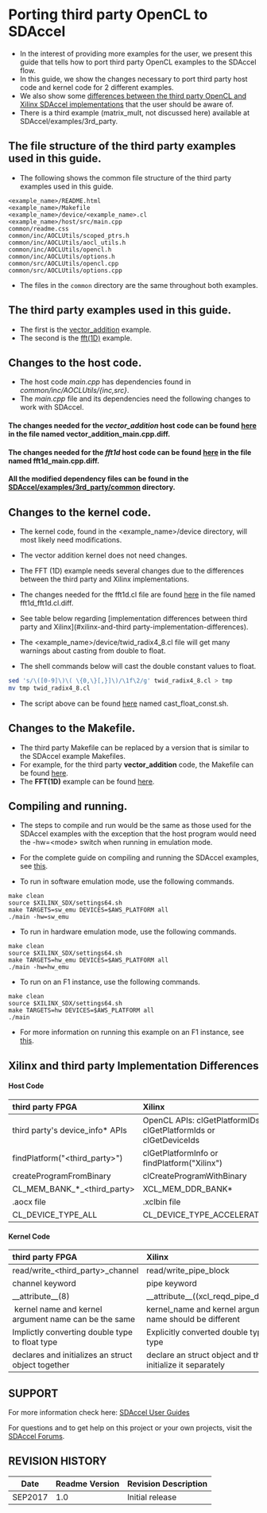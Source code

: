# Porting third party OpenCL to SDAccel
* In the interest of providing more examples for the user, we present this guide that tells how to port third party OpenCL examples to the SDAccel flow.
* In this guide, we show the changes necessary to port third party host code and kernel code for 2 different examples.
* We also show some [differences between the third party OpenCL and Xilinx SDAccel implementations](#xilinx-and-third-party-implementation-differences) that the user should be aware of.
* There is a third example (matrix_mult, not discussed here) available at SDAccel/examples/3rd_party.

## The file structure of the third party examples used in this guide.
 * The following shows the common file structure of the third party examples used in this guide.
```
<example_name>/README.html
<example_name>/Makefile
<example_name>/device/<example_name>.cl
<example_name>/host/src/main.cpp
common/readme.css
common/inc/AOCLUtils/scoped_ptrs.h
common/inc/AOCLUtils/aocl_utils.h
common/inc/AOCLUtils/opencl.h
common/inc/AOCLUtils/options.h
common/src/AOCLUtils/opencl.cpp
common/src/AOCLUtils/options.cpp
```
* The files in the `common` directory are the same throughout both examples.

## The third party examples used in this guide.
  * The first is the [vector_addition](https://www.altera.com/support/support-resources/design-examples/design-software/opencl/vector-addition.html) example.
  * The second is the [fft(1D)](https://www.altera.com/support/support-resources/design-examples/design-software/opencl/fft-1d.html) example.

## Changes to the host code.
 * The host code *main.cpp* has dependencies found in *common/inc/AOCLUtils/{inc,src}*.
 * The *main.cpp* file and its dependencies need the following changes to work with SDAccel.

#### The changes needed for the *vector_addition* host code can be found [here](../examples/3rd_party/vector_addition) in the file named vector_addition_main.cpp.diff.

#### The changes needed for the *fft1d* host code can be found [here](../examples/3rd_party/fft1d) in the file named fft1d_main.cpp.diff.

#### All the modified dependency files can be found in the [SDAccel/examples/3rd_party/common](../examples/3rd_party/common) directory.

## Changes to the kernel code.
* The kernel code, found in the &lt;example_name>/device directory, will most likely need modifications.
* The vector addition kernel does not need changes.
* The FFT (1D) example needs several changes due to the differences between the third party and Xilinx implementations.
* The changes needed for the fft1d.cl file are found [here](../examples/3rd_party/fft1d) in the file named fft1d_fft1d.cl.diff.
* See table below regarding [implementation differences between third party and Xilinx](#xilinx-and-third party-implementation-differences).

* The &lt;example_name>/device/twid_radix4_8.cl file will get many warnings about casting from double to float.
* The shell commands below will cast the double constant values to float.

```sh
sed 's/\([0-9]\)\( \{0,\}[,}]\)/\1f\2/g' twid_radix4_8.cl > tmp
mv tmp twid_radix4_8.cl
```
* The script above can be found [here](../examples/3rd_party/fft1d) named cast_float_const.sh.

## Changes to the Makefile.

* The third party Makefile can be replaced by a version that is similar to the SDAccel example Makefiles.
* For example, for the third party **vector_addition** code, the Makefile can be found [here](../examples/3rd_party/vector_addition).
* The **FFT(1D)** example can be found [here](../examples/3rd_party/fft1d).  


## Compiling and running.
* The steps to compile and run would be the same as those used for the SDAccel examples with the exception that the host program would need the -hw=&lt;mode> switch when running in emulation mode.
* For the complete guide on compiling and running the SDAccel examples, see [this](../README.md).

* To run in software emulation mode, use the following commands.
 ```
make clean
source $XILINX_SDX/settings64.sh
make TARGETS=sw_emu DEVICES=$AWS_PLATFORM all
./main -hw=sw_emu
```

* To run in hardware emulation mode, use the following commands.
 ```
make clean
source $XILINX_SDX/settings64.sh
make TARGETS=hw_emu DEVICES=$AWS_PLATFORM all
./main -hw=hw_emu
```

* To run on an F1 instance, use the following commands.
 ```
make clean
source $XILINX_SDX/settings64.sh
make TARGETS=hw DEVICES=$AWS_PLATFORM all
./main
```

* For more information on running this example on an F1 instance, see [this](../README.md#step-by-step-guide-how-to-load-and-test-a-registered-afi-from-within-an-f1-instance).


## Xilinx and third party Implementation Differences
#### Host Code
| third party FPGA     | Xilinx     |
| :------------- | :------------- |
| third party's device_info* APIs | OpenCL APIs: clGetPlatformIDs or clGetPlatformIds or clGetDeviceIds |
| findPlatform("&lt;third_party>") | clGetPlatformInfo or findPlatform("Xilinx") |
| createProgramFromBinary | clCreateProgramWithBinary |
| CL_MEM_BANK_*_&lt;third_party> | XCL_MEM_DDR_BANK* |
| .aocx file | .xclbin file |
| CL_DEVICE_TYPE_ALL | CL_DEVICE_TYPE_ACCELERATOR |

#### Kernel Code
| third party FPGA | Xilinx |
| :------------- | :------------- |
| read/write_&lt;third_party>_channel | read/write_pipe_block |
| channel  keyword | pipe keyword |
| \_\_attribute__(8) | \_\_attribute__((xcl_reqd_pipe_depth(16))) |
| kernel name and kernel argument name can be the same | kernel_name and kernel arguments' name should be different |
| Implictly converting double type to float type | Explicitly converted double type to float type |
| declares and initializes an struct object together | declare an struct object and then initialize it separately |

## SUPPORT
For more information check here:
[SDAccel User Guides][]

For questions and to get help on this project or your own projects, visit the [SDAccel Forums][].

## REVISION HISTORY

Date    | Readme Version | Revision Description
--------|----------------|-------------------------
SEP2017 | 1.0            | Initial release



[SDAccel Forums]: https://forums.xilinx.com/t5/SDAccel/bd-p/SDx
[SDAccel User Guides]: http://www.xilinx.com/support/documentation-navigation/development-tools/software-development/sdaccel.html?resultsTablePreSelect=documenttype:SeeAll#documentation
